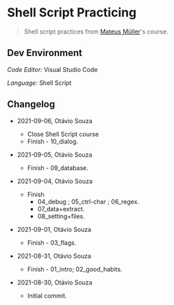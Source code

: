 # Shell Script Practicing

>  Shell script practices from [Mateus Müller](https://bit.ly/3yPp5lH)'s course.

## Dev Environment

_Code Editor:_ Visual Studio Code

_Language:_ Shell Script

## Changelog

- 2021-09-06, Otávio Souza
  - Close Shell Script course
  - Finish - 10_dialog.

- 2021-09-05, Otávio Souza
  - Finish - 09_database.

- 2021-09-04, Otávio Souza
  - Finish
    - 04_debug ; 05_ctrl-char ; 06_regex.
    - 07_data+extract.
    - 08_setting+files.

- 2021-09-01, Otávio Souza
  - Finish - 03_flags.

- 2021-08-31, Otávio Souza
  - Finish - 01_intro; 02_good_habits.

- 2021-08-30, Otávio Souza
  - Initial commit.